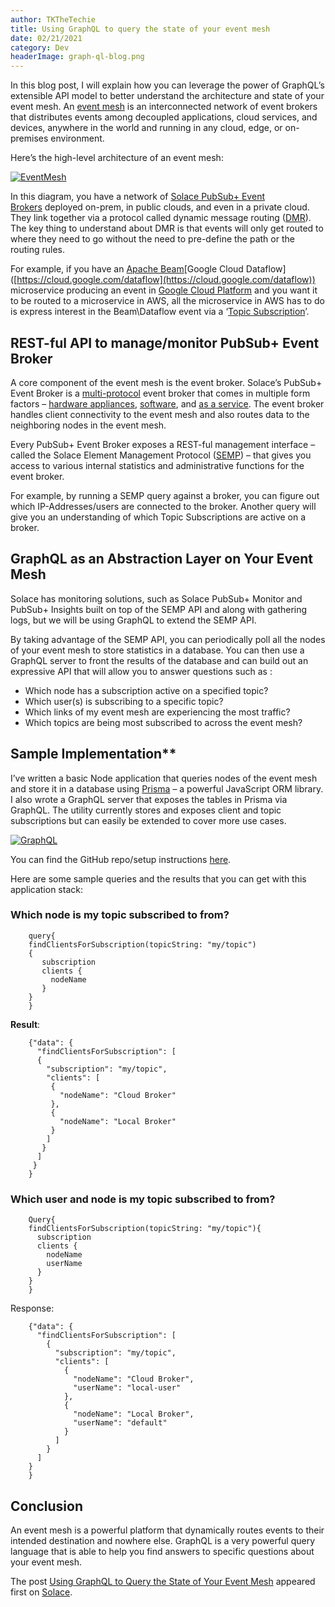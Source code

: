```yaml
---
author: TKTheTechie
title: Using GraphQL to query the state of your event mesh
date: 02/21/2021
category: Dev
headerImage: graph-ql-blog.png
---
```


In this blog post, I will explain how you can leverage the power of GraphQL’s extensible API model to better understand the architecture and state of your event mesh. An [event mesh](https://solace.com/what-is-an-event-mesh/) is an interconnected network of event brokers that distributes events among decoupled applications, cloud services, and devices, anywhere in the world and running in any cloud, edge, or on-premises environment.

Here’s the high-level architecture of an event mesh:  
  
[![EventMesh](../images/blog/graphql-post-pic-01.png)](../images/blog/graphql-post-pic-01.png)

In this diagram, you have a network of [Solace PubSub+ Event Brokers](https://solace.com/products/event-broker/) deployed on-prem, in public clouds, and even in a private cloud. They link together via a protocol called dynamic message routing ([DMR](https://docs.solace.com/Overviews/DMR-Overview.htm)). The key thing to understand about DMR is that events will only get routed to where they need to go without the need to pre-define the path or the routing rules.

For example, if you have an [Apache Beam](https://beam.apache.org/)\[Google Cloud Dataflow\]([https://cloud.google.com/dataflow](https://cloud.google.com/dataflow)) microservice producing an event in [Google Cloud Platform](https://cloud.google.com/) and you want it to be routed to a microservice in AWS, all the microservice in AWS has to do is express interest in the Beam\\Dataflow event via a ‘[Topic Subscription](https://docs.solace.com/PubSub-Basics/Understanding-Topics.htm)’.



## REST-ful API to manage/monitor PubSub+ Event Broker

A core component of the event mesh is the event broker. Solace’s PubSub+ Event Broker is a [multi-protocol](https://solace.com/products/apis-protocols/) event broker that comes in multiple form factors – [hardware appliances](https://solace.com/products/event-broker/appliance/), [software](https://solace.com/products/event-broker/software/), and [as a service](https://solace.com/products/event-broker/cloud/). The event broker handles client connectivity to the event mesh and also routes data to the neighboring nodes in the event mesh.

Every PubSub+ Event Broker exposes a REST-ful management interface – called the Solace Element Management Protocol ([SEMP](https://docs.solace.com/SEMP/Using-SEMP.htm)) – that gives you access to various internal statistics and administrative functions for the event broker.

For example, by running a SEMP query against a broker, you can figure out which IP-Addresses/users are connected to the broker. Another query will give you an understanding of which Topic Subscriptions are active on a broker.

## GraphQL as an Abstraction Layer on Your Event Mesh

Solace has monitoring solutions, such as Solace PubSub+ Monitor and PubSub+ Insights built on top of the SEMP API and along with gathering logs, but we will be using GraphQL to extend the SEMP API.

By taking advantage of the SEMP API, you can periodically poll all the nodes of your event mesh to store statistics in a database. You can then use a GraphQL server to front the results of the database and can build out an expressive API that will allow you to answer questions such as :

*   Which node has a subscription active on a specified topic?
*   Which user(s) is subscribing to a specific topic?
*   Which links of my event mesh are experiencing the most traffic?
*   Which topics are being most subscribed to across the event mesh?

## Sample Implementation**

I’ve written a basic Node application that queries nodes of the event mesh and store it in a database using [Prisma](https://prisma.io/) – a powerful JavaScript ORM library. I also wrote a GraphQL server that exposes the tables in Prisma via GraphQL. The utility currently stores and exposes client and topic subscriptions but can easily be extended to cover more use cases.

[![GraphQL](../images/blog/graphql-post-pic-02.jpeg)](../images/blog/graphql-post-pic-02.jpeg)

You can find the GitHub repo/setup instructions [here](https://github.com/solacese/event-mesh-graphql).

Here are some sample queries and the results that you can get with this application stack:

### Which node is my topic subscribed to from?

```
    query{
    findClientsForSubscription(topicString: "my/topic")
    {
       subscription
       clients {
         nodeName
       }
    }
    }
```
**Result**:

```
    {"data": {
      "findClientsForSubscription": [
      {
        "subscription": "my/topic",
        "clients": [
         {
           "nodeName": "Cloud Broker"
         },
         {
           "nodeName": "Local Broker"
         }
        ]
       }
      ]
     }
    }
```

### Which user and node is my topic subscribed to from?
```
    Query{
    findClientsForSubscription(topicString: "my/topic"){
      subscription
      clients {
        nodeName
        userName
      }
    }
    }
```    

Response:
```
    {"data": {
      "findClientsForSubscription": [
        {
          "subscription": "my/topic",
          "clients": [
            {
              "nodeName": "Cloud Broker",
              "userName": "local-user"
            },
            {
              "nodeName": "Local Broker",
              "userName": "default"
            }
          ]
        }
      ]
    }
    }
``` 

## Conclusion

An event mesh is a powerful platform that dynamically routes events to their intended destination and nowhere else. GraphQL is a very powerful query language that is able to help you find answers to specific questions about your event mesh.

The post [Using GraphQL to Query the State of Your Event Mesh](https://solace.com/blog/graphql-to-query-event-mesh/) appeared first on [Solace](https://solace.com/).